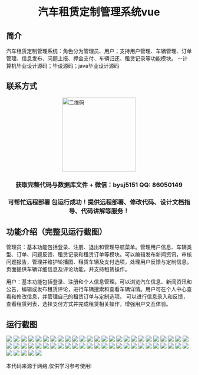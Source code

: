<p><h1 align="center">汽车租赁定制管理系统vue</h1></p>

## 简介
汽车租赁定制管理系统：角色分为管理员、用户；支持用户管理、车辆管理、订单管理、信息发布、问题上报、押金支付、车辆归还、租赁记录等功能模块。    --计算机毕业设计源码；毕设源码；java毕业设计源码


## 联系方式
<img src="https://bs-1329754181.cos.ap-shanghai.myqcloud.com/wx.jpg" alt="二维码" style="display: block; margin: 0 auto;" width="200px">
<p><h3 align="center">获取完整代码与数据库文件 + 微信：bysj5151 QQ: 86050149</h3></p>
<p><h3 align="center">可帮忙远程部署 包运行成功！提供远程部署、修改代码、设计文档指导、代码讲解等服务！</h3></p>

## 功能介绍（完整见运行截图）
管理员：基本功能包括登录、注册、退出和管理导航菜单。管理用户信息、车辆类型、订单、问题反馈、租赁记录和租赁订单等模块。可以编辑发布新闻资讯，审核问题报告，管理并维护轮播图、租赁车辆及支付选项，处理用户反馈与定制信息。页面提供车辆详细信息及评论功能，并支持租赁操作。

用户：基本功能包括登录、注册和个人信息管理。可以浏览汽车信息、新闻资讯和公告，编辑或发布租赁评论，进行车辆搜索和查看车辆详情。用户可在个人中心查看和修改信息，并管理自己的租赁订单与定制选项。 可以进行信息录入和反馈，查看租赁列表，选择支付方式并完成租赁相关操作，增强用户交互体验。


## 运行截图
![](https://bs-1329754181.cos.ap-shanghai.myqcloud.com/ssm/CarRentalCustomizationManagementSystem/img/001.jpg)
![](https://bs-1329754181.cos.ap-shanghai.myqcloud.com/ssm/CarRentalCustomizationManagementSystem/img/002.jpg)
![](https://bs-1329754181.cos.ap-shanghai.myqcloud.com/ssm/CarRentalCustomizationManagementSystem/img/003.jpg)
![](https://bs-1329754181.cos.ap-shanghai.myqcloud.com/ssm/CarRentalCustomizationManagementSystem/img/004.jpg)
![](https://bs-1329754181.cos.ap-shanghai.myqcloud.com/ssm/CarRentalCustomizationManagementSystem/img/005.jpg)
![](https://bs-1329754181.cos.ap-shanghai.myqcloud.com/ssm/CarRentalCustomizationManagementSystem/img/006.jpg)
![](https://bs-1329754181.cos.ap-shanghai.myqcloud.com/ssm/CarRentalCustomizationManagementSystem/img/007.jpg)
![](https://bs-1329754181.cos.ap-shanghai.myqcloud.com/ssm/CarRentalCustomizationManagementSystem/img/008.jpg)
![](https://bs-1329754181.cos.ap-shanghai.myqcloud.com/ssm/CarRentalCustomizationManagementSystem/img/009.jpg)
![](https://bs-1329754181.cos.ap-shanghai.myqcloud.com/ssm/CarRentalCustomizationManagementSystem/img/010.jpg)
![](https://bs-1329754181.cos.ap-shanghai.myqcloud.com/ssm/CarRentalCustomizationManagementSystem/img/011.jpg)
![](https://bs-1329754181.cos.ap-shanghai.myqcloud.com/ssm/CarRentalCustomizationManagementSystem/img/012.jpg)
![](https://bs-1329754181.cos.ap-shanghai.myqcloud.com/ssm/CarRentalCustomizationManagementSystem/img/013.jpg)
![](https://bs-1329754181.cos.ap-shanghai.myqcloud.com/ssm/CarRentalCustomizationManagementSystem/img/014.jpg)
![](https://bs-1329754181.cos.ap-shanghai.myqcloud.com/ssm/CarRentalCustomizationManagementSystem/img/015.jpg)
![](https://bs-1329754181.cos.ap-shanghai.myqcloud.com/ssm/CarRentalCustomizationManagementSystem/img/016.jpg)
![](https://bs-1329754181.cos.ap-shanghai.myqcloud.com/ssm/CarRentalCustomizationManagementSystem/img/017.jpg)
![](https://bs-1329754181.cos.ap-shanghai.myqcloud.com/ssm/CarRentalCustomizationManagementSystem/img/018.jpg)
![](https://bs-1329754181.cos.ap-shanghai.myqcloud.com/ssm/CarRentalCustomizationManagementSystem/img/019.jpg)
![](https://bs-1329754181.cos.ap-shanghai.myqcloud.com/ssm/CarRentalCustomizationManagementSystem/img/020.jpg)
![](https://bs-1329754181.cos.ap-shanghai.myqcloud.com/ssm/CarRentalCustomizationManagementSystem/img/021.jpg)
![](https://bs-1329754181.cos.ap-shanghai.myqcloud.com/ssm/CarRentalCustomizationManagementSystem/img/022.jpg)
![](https://bs-1329754181.cos.ap-shanghai.myqcloud.com/ssm/CarRentalCustomizationManagementSystem/img/023.jpg)
![](https://bs-1329754181.cos.ap-shanghai.myqcloud.com/ssm/CarRentalCustomizationManagementSystem/img/024.jpg)
![](https://bs-1329754181.cos.ap-shanghai.myqcloud.com/ssm/CarRentalCustomizationManagementSystem/img/025.jpg)
![](https://bs-1329754181.cos.ap-shanghai.myqcloud.com/ssm/CarRentalCustomizationManagementSystem/img/026.jpg)
![](https://bs-1329754181.cos.ap-shanghai.myqcloud.com/ssm/CarRentalCustomizationManagementSystem/img/027.jpg)
![](https://bs-1329754181.cos.ap-shanghai.myqcloud.com/ssm/CarRentalCustomizationManagementSystem/img/028.jpg)
![](https://bs-1329754181.cos.ap-shanghai.myqcloud.com/ssm/CarRentalCustomizationManagementSystem/img/029.jpg)
![](https://bs-1329754181.cos.ap-shanghai.myqcloud.com/ssm/CarRentalCustomizationManagementSystem/img/030.jpg)
![](https://bs-1329754181.cos.ap-shanghai.myqcloud.com/ssm/CarRentalCustomizationManagementSystem/img/031.jpg)
![](https://bs-1329754181.cos.ap-shanghai.myqcloud.com/ssm/CarRentalCustomizationManagementSystem/img/032.jpg)
![](https://bs-1329754181.cos.ap-shanghai.myqcloud.com/ssm/CarRentalCustomizationManagementSystem/img/033.jpg)
![](https://bs-1329754181.cos.ap-shanghai.myqcloud.com/ssm/CarRentalCustomizationManagementSystem/img/034.jpg)
![](https://bs-1329754181.cos.ap-shanghai.myqcloud.com/ssm/CarRentalCustomizationManagementSystem/img/035.jpg)
![](https://bs-1329754181.cos.ap-shanghai.myqcloud.com/ssm/CarRentalCustomizationManagementSystem/img/036.jpg)
![](https://bs-1329754181.cos.ap-shanghai.myqcloud.com/ssm/CarRentalCustomizationManagementSystem/img/037.jpg)
![](https://bs-1329754181.cos.ap-shanghai.myqcloud.com/ssm/CarRentalCustomizationManagementSystem/img/038.jpg)
![](https://bs-1329754181.cos.ap-shanghai.myqcloud.com/ssm/CarRentalCustomizationManagementSystem/img/039.jpg)
![](https://bs-1329754181.cos.ap-shanghai.myqcloud.com/ssm/CarRentalCustomizationManagementSystem/img/040.jpg)
![](https://bs-1329754181.cos.ap-shanghai.myqcloud.com/ssm/CarRentalCustomizationManagementSystem/img/041.jpg)
![](https://bs-1329754181.cos.ap-shanghai.myqcloud.com/ssm/CarRentalCustomizationManagementSystem/img/042.jpg)
![](https://bs-1329754181.cos.ap-shanghai.myqcloud.com/ssm/CarRentalCustomizationManagementSystem/img/043.jpg)
![](https://bs-1329754181.cos.ap-shanghai.myqcloud.com/ssm/CarRentalCustomizationManagementSystem/img/044.jpg)
![](https://bs-1329754181.cos.ap-shanghai.myqcloud.com/ssm/CarRentalCustomizationManagementSystem/img/045.jpg)
![](https://bs-1329754181.cos.ap-shanghai.myqcloud.com/ssm/CarRentalCustomizationManagementSystem/img/046.jpg)
![](https://bs-1329754181.cos.ap-shanghai.myqcloud.com/ssm/CarRentalCustomizationManagementSystem/img/047.jpg)
![](https://bs-1329754181.cos.ap-shanghai.myqcloud.com/ssm/CarRentalCustomizationManagementSystem/img/048.jpg)
![](https://bs-1329754181.cos.ap-shanghai.myqcloud.com/ssm/CarRentalCustomizationManagementSystem/img/049.jpg)
![](https://bs-1329754181.cos.ap-shanghai.myqcloud.com/ssm/CarRentalCustomizationManagementSystem/img/050.jpg)
![](https://bs-1329754181.cos.ap-shanghai.myqcloud.com/ssm/CarRentalCustomizationManagementSystem/img/051.jpg)
![](https://bs-1329754181.cos.ap-shanghai.myqcloud.com/ssm/CarRentalCustomizationManagementSystem/img/052.jpg)
![](https://bs-1329754181.cos.ap-shanghai.myqcloud.com/ssm/CarRentalCustomizationManagementSystem/img/053.jpg)
![](https://bs-1329754181.cos.ap-shanghai.myqcloud.com/ssm/CarRentalCustomizationManagementSystem/img/054.jpg)
![](https://bs-1329754181.cos.ap-shanghai.myqcloud.com/ssm/CarRentalCustomizationManagementSystem/img/055.jpg)

<p>本代码来源于网络,仅供学习参考使用!</p>
